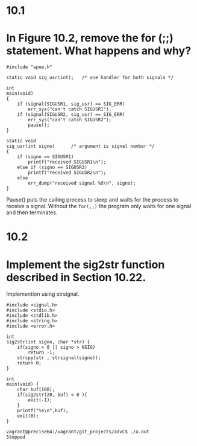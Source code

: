 # 10.1 
# In Figure 10.2, remove the for (;;) statement. What happens and why?
```
#include "apue.h"

static void	sig_usr(int);	/* one handler for both signals */

int
main(void)
{
	if (signal(SIGUSR1, sig_usr) == SIG_ERR)
		err_sys("can't catch SIGUSR1");
	if (signal(SIGUSR2, sig_usr) == SIG_ERR)
		err_sys("can't catch SIGUSR2");
		pause();
}

static void
sig_usr(int signo)		/* argument is signal number */
{
	if (signo == SIGUSR1)
		printf("received SIGUSR1\n");
	else if (signo == SIGUSR2)
		printf("received SIGUSR2\n");
	else
		err_dump("received signal %d\n", signo);
}
```
Pause() puts the calling process to sleep and waits for the process to receive a signal. Without the ```for(;;)``` the program only waits for one signal and then terminates.

# 10.2 
# Implement the sig2str function described in Section 10.22.
Implemention using strsignal.
```
#include <signal.h>
#include <stdio.h>
#include <stdlib.h>
#include <string.h>
#include <error.h>

int
sig2str(int signo, char *str) {
    if(signo < 0 || signo > NSIG)
        return -1;
    strcpy(str , strsignal(signo));
    return 0;
}

int
main(void) {
    char buf[100];
    if(sig2str(20, buf) < 0 ){
        exit(-1);
    }
    printf("%s\n",buf);
    exit(0);
}
```
```
vagrant@precise64:/vagrant/git_projects/advC$ ./a.out
Stopped
```
